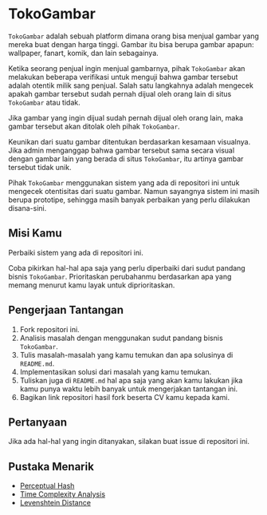 # TokoGambar

`TokoGambar` adalah sebuah platform dimana orang bisa menjual gambar yang mereka buat dengan harga tinggi. Gambar itu bisa berupa gambar apapun: wallpaper, fanart, komik, dan lain sebagainya.

Ketika seorang penjual ingin menjual gambarnya, pihak `TokoGambar` akan melakukan beberapa verifikasi untuk menguji bahwa gambar tersebut adalah otentik milik sang penjual. Salah satu langkahnya adalah mengecek apakah gambar tersebut sudah pernah dijual oleh orang lain di situs `TokoGambar` atau tidak.

Jika gambar yang ingin dijual sudah pernah dijual oleh orang lain, maka gambar tersebut akan ditolak oleh pihak `TokoGambar`.

Keunikan dari suatu gambar ditentukan berdasarkan kesamaan visualnya. Jika admin menganggap bahwa gambar tersebut sama secara visual dengan gambar lain yang berada di situs `TokoGambar`, itu artinya gambar tersebut tidak unik.

Pihak `TokoGambar` menggunakan sistem yang ada di repositori ini untuk mengecek otentisitas dari suatu gambar. Namun sayangnya sistem ini masih berupa prototipe, sehingga masih banyak perbaikan yang perlu dilakukan disana-sini.

## Misi Kamu

Perbaiki sistem yang ada di repositori ini.

Coba pikirkan hal-hal apa saja yang perlu diperbaiki dari sudut pandang bisnis `TokoGambar`. Prioritaskan perubahanmu berdasarkan apa yang memang menurut kamu layak untuk diprioritaskan.

## Pengerjaan Tantangan

1. Fork repositori ini.
2. Analisis masalah dengan menggunakan sudut pandang bisnis `TokoGambar`.
3. Tulis masalah-masalah yang kamu temukan dan apa solusinya di `README.md`.
4. Implementasikan solusi dari masalah yang kamu temukan.
5. Tuliskan juga di `README.md` hal apa saja yang akan kamu lakukan jika kamu punya waktu lebih banyak untuk mengerjakan tantangan ini.
6. Bagikan link repositori hasil fork beserta CV kamu kepada kami.

## Pertanyaan

Jika ada hal-hal yang ingin ditanyakan, silakan buat issue di repositori ini.

## Pustaka Menarik

- [Perceptual Hash](http://www.hackerfactor.com/blog/index.php?/archives/432-Looks-Like-It.html)
- [Time Complexity Analysis](https://www.youtube.com/watch?v=fZc3ijGM0aM)
- [Levenshtein Distance](https://en.wikipedia.org/wiki/Levenshtein_distance)